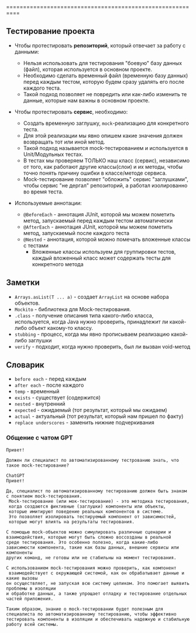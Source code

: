 


==========================================================

## Тестирование проекта

* Чтобы протестировать **репозиторий**, который отвечает за работу с данными:
    * Нельзя использовать для тестирования "боевую" базу данных (файл), которая используется в основном проекте.
    * Необходимо сделать временный файл (временную базу данных) перед каждым тестом, которую будем сразу удалять его после каждого теста.
    * Такой подход позволяет не повредить или как-либо изменить те данные, которые нам важны в основном проекте.

* Чтобы протестировать **сервис**, необходимо:
    * Создать временную заглушку, `mock`-реализацию для конкретного теста.
    * Для этой реализации мы явно опишем какие значения должен возвращать тот или иной метод.
    * Такой подход называется mock-тестированием и используется в Unit/Модульных тестах.
    * В тестах мы проверяем ТОЛЬКО наш класс (сервис), независимо от того, как работают другие классы(слои) и их методы, чтобы точно понять причину ошибки в классе/методе сервиса.
    * Mock-тестирование позволяет "обложить" сервис "заглушками", чтобы сервис "не дергал" репозиторий, а работал изолированно во время теста.

* Используемые аннотации:
  * `@BeforeEach` - аннотация JUnit, которой мы можем пометить метод, запускаемый перед каждым тестом автоматически
  * `@AfterEach` - аннотация JUnit, которой мы можем пометить метод, запускаемый после каждого теста
  * `@Nested` - аннотация, которой можно помечать вложенные классы с тестами
      * Вложенные классы используем для группировки тестов, каждый вложенный класс может содержать тесты для конкретного метода

## Заметки

* `Arrays.asList(T ... a)` - создает `ArrayList` на основе набора объектов.
* `Mockito` - библиотека для Mock-тестирования.
* `.class` - получение описания типа какого-либо класса, используется, когда Java нужно проверить, принадлежит ли какой-либо объект какому-то классу.
* `stubbing` - процесс, когда мы явно прописываем реализацию какой-либо заглушки
* `verify` - подходит, когда нужно проверить, был ли вызван void-метод

## Словарик

* `before each` - перед каждым
* `after each` - после каждого
* `temp` - временный
* `exists` - существует (содержится)
* `nested` - внутренний
* `expected` - ожидаемый (тот результат, который мы ожидаем)
* `actual` - актуальный (тот результат, который нам пришел по факту)
* `replace underscores` - заменить нижние подчеркивания

### Общение с чатом GPT

```
Привет!

Должен ли специалист по автоматизированному тестрованию знать, что такое mock-тестирование?

ChatGPT
Привет!

Да, специалист по автоматизированному тестированию должен быть знаком с понятием mock-тестирования.
 Mock-тестирование (или мок-тестирование) - это методика тестирования, 
 когда создаются фиктивные (заглушки) компоненты или объекты, 
 которые имитируют поведение реальных компонентов в системе. 
 Это позволяет изолировать тестируемый компонент от зависимостей, 
 которые могут влиять на результаты тестирования.

С помощью mock-объектов можно симулировать различные сценарии и 
взаимодействия, которые могут быть сложно воссозданы в реальной 
среде тестирования. Это особенно полезно, когда какие-либо
зависимости компонента, такие как базы данных, внешние сервисы или компоненты 
других команд, не готовы или не стабильны на момент тестирования.

С использованием mock-тестирования можно проверить, как компонент
 взаимодействует с окружающей системой, как он обрабатывает данные и какие вызовы
он осуществляет, не запуская всю систему целиком. Это помогает выявить проблемы в изоляции 
и обработке данных, а также упрощает отладку и тестирование отдельных частей приложения.

Таким образом, знание о mock-тестировании будет полезным для 
специалиста по автоматизированному тестированию, чтобы эффективно 
тестировать компоненты в изоляции и обеспечивать надежную и стабильную работу всей системы.
```
